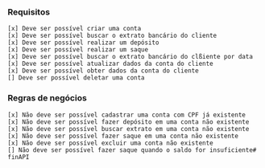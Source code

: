 ### Requisitos

    [x] Deve ser possível criar uma conta
    [x] Deve ser possível buscar o extrato bancário do cliente
    [x] Deve ser possível realizar um depósito
    [x] Deve ser possível realizar um saque
    [x] Deve ser possível buscar o extrato bancário do clßiente por data
    [x] Deve ser possível atualizar dados da conta do cliente
    [x] Deve ser possível obter dados da conta do cliente
    [] Deve ser possível deletar uma conta

### Regras de negócios

    [x] Não deve ser possível cadastrar uma conta com CPF já existente
    [x] Não deve ser possível fazer depósito em uma conta não existente
    [x] Não deve ser possível buscar extrato em uma conta não existente
    [x] Não deve ser possível fazer saque em uma conta não existente
    [x] Não deve ser possível excluir uma conta não existente
    [] Não deve ser possível fazer saque quando o saldo for insuficiente# finAPI

